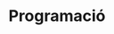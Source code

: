 ---
title: Programació
description: Projectes relacionats amb la programació
image: https://images.unsplash.com/photo-1517420704952-d9f39e95b43e

# Badge style
style:
    background: "#2a9d8f"
    color: "#fff"
---